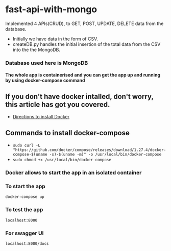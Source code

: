 # fast-api-with-mongo
Implemented 4 APIs(CRUD), to GET, POST, UPDATE, DELETE data from the database.
- Initially we have data in the form of CSV. 
- createDB.py handles the initial insertion of the total data from the CSV into the the MongoDB.
### Database used here is MongoDB
#### The whole app is containerised and you can get the app up and running by using docker-compose command
##  If you don't have docker intalled, don't worry, this article has got you covered.
- [Directions to install Docker](https://www.digitalocean.com/community/tutorials/how-to-install-and-use-docker-on-ubuntu-20-04)
## Commands to install docker-compose
- ` sudo curl -L "https://github.com/docker/compose/releases/download/1.27.4/docker-compose-$(uname -s)-$(uname -m)" -o /usr/local/bin/docker-compose `
- ` sudo chmod +x /usr/local/bin/docker-compose `
### Docker allows to start the app in an isolated container
### To start the app
`docker-compose up `
### To test the app
`localhost:8000`
### For swagger UI
`localhost:8000/docs`
